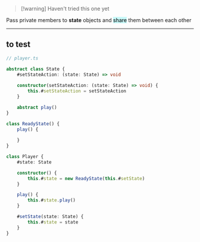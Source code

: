 
> [!warning] Haven't tried this one yet

Pass private members to **state** objects and <mark style="background: #ABF7F7A6;">share</mark> them between each other

---

## to test

```ts
// player.ts

abstract class State {
	#setStateAction: (state: State) => void
	
	constructor(setStateAction: (state: State) => void) {
		this.#setStateAction = setStateAction
	}

	abstract play()
}

class ReadyState() {
	play() {
		
	}
}

class Player {
	#state: State

	constructor() {
		this.#state = new ReadyState(this.#setState)
	}

	play() {
		this.#state.play()
	}

	#setState(state: State) {
		this.#state = state
	}
}
```
